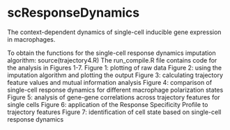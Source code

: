# scResponseDynamics
The context-dependent dynamics of single-cell inducible gene expression in macrophages.

To obtain the functions for the single-cell response dynamics imputation algorithm: source(trajectory4.R)
The run_compile.R file contains code for the analysis in Figures 1-7. 
Figure 1: plotting of raw data
Figure 2: using the imputation algorithm and plotting the output
Figure 3: calculating trajectory feature values and mutual information analysis
Figure 4: comparison of single-cell response dynamics for different macrophage polarization states
Figure 5: analysis of gene-gene correlations across trajectory features for single cells
Figure 6: application of the Response Specificity Profile to trajectory features
Figure 7: identification of cell state based on single-cell response dynamics